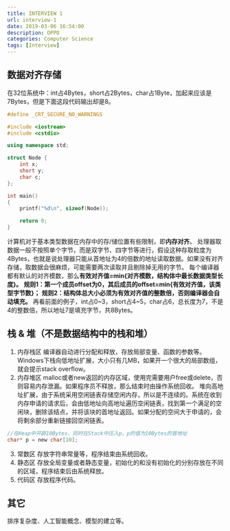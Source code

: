```yaml
---
title: INTERVIEW 1
url: interview-1
date: 2019-03-06 16:54:00
description: OPPO
categories: Computer Science
tags: [Interview]
---
```

## 数据对齐存储
在32位系统中：int占4Bytes，short占2Bytes，char占1Byte，加起来应该是7Bytes，但是下面这段代码输出却是8。
```cpp
#define _CRT_SECURE_NO_WARNINGS

#include <iostream>
#include <cstdio>

using namespace std;

struct Node {
    int x;
    short y;
    char c;
};

int main()
{
    printf("%d\n", sizeof(Node));

    return 0;
}
```

计算机对于基本类型数据在内存中的存/储位置有些限制，即**内存对齐**。
处理器取数据一般不按照单个字节，而是双字节、四字节等进行，假设这种存取粒度为4Bytes，也就是说处理器只能从首地址为4的倍数的地址读取数据。如果没有对齐存储，取数据会很麻烦，可能需要两次读取并且剔除掉无用的字节。
每个编译器都有默认的对齐模数，那么**有效对齐值=min{对齐模数，结构体中最长数据类型长度}。**
**规则1：第一个成员offset为0，其后成员的offset=min{有效对齐值，该类型字节数}；**
**规则2：结构体总大小必须为有效对齐值的整数倍，否则编译器会自动填充。**
再看前面的例子，int占0~3，short占4~5，char占6，总长度为7，不是4的整数倍，所以地址7是填充字节，共8Bytes。

## 栈 & 堆（不是数据结构中的栈和堆）
1. 内存栈区
编译器自动进行分配和释放，存放局部变量、函数的参数等。
Windows下栈向低地址扩展，大小只有几MB，如果开一个很大的局部数组，就会提示stack overflow。
2. 内存堆区
malloc或者new返回的内存区域，使用完需要用户free或delete，否则容易内存泄漏。如果程序员不释放，那么结束时由操作系统回收。
堆向高地址扩展，由于系统采用空闲链表存储空闲内存，所以是不连续的。系统在收到内存申请的请求后，会由低地址向高地址遍历空闲链表，找到第一个满足的空闲块，删除该结点，并将该块的首地址返回。如果分配的空间大于申请的，会将剩余部分重新链接回空闲链表。
```c
//在Heap中开辟10Bytes，同时在Stack中压入p，p的值为10Bytes的首地址
char* p = new char[10];
```
3. 常数区
存放字符串常量等，程序结束由系统回收。
4. 静态区
存放全局变量或者静态变量，初始化的和没有初始化的分别存放在不同的区域，程序结束后由系统释放。
5. 代码区
存放程序代码。
## 其它
排序复杂度、人工智能概念、模型的建立等。
